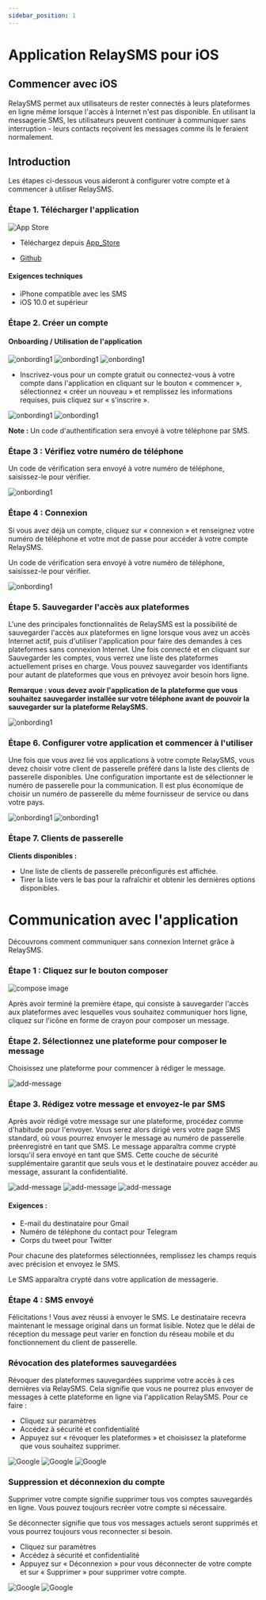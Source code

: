 ```yaml
---
sidebar_position: 1
---
```


# Application RelaySMS pour iOS

## Commencer avec iOS

RelaySMS permet aux utilisateurs de rester connectés à leurs plateformes en ligne même lorsque l'accès à Internet n'est pas disponible. En utilisant la messagerie SMS, les utilisateurs peuvent continuer à communiquer sans interruption - leurs contacts reçoivent les messages comme ils le feraient normalement.

## Introduction

Les étapes ci-dessous vous aideront à configurer votre compte et à commencer à utiliser RelaySMS.

### Étape 1. Télécharger l'application

![App Store](/img/ios2.jpeg)

- Téléchargez depuis [App_Store](https://apps.apple.com/us/app/relaysms/id6630382970)

- [Github](https://github.com/smswithoutborders/SMSwithoutBorders-Android/releases/tag/v1.0)

<!-- - Compiler depuis [source](https://github.com/smswithoutborders/SMSwithoutBorders-Android) -->

#### Exigences techniques

- iPhone compatible avec les SMS
- iOS 10.0 et supérieur

### Étape 2. Créer un compte

#### Onboarding / Utilisation de l'application

<img src="/iOS/1-welcome.png" alt="onbording1" class="resized-image"/>
<img src="/iOS/2a-skip.png" alt="onbording1" class="resized-image"/>
<img src="/iOS/2b-TutorialFinish.png" alt="onbording1" class="resized-image"/>

- Inscrivez-vous pour un compte gratuit ou connectez-vous à votre compte dans l'application en cliquant sur le bouton « commencer », sélectionnez « créer un nouveau » et remplissez les informations requises, puis cliquez sur « s'inscrire ».

<img src="/iOS/2-step2creatandlog.png" alt="onbording1" class="resized-image"/>
<img src="/iOS/3-CreateAccount.png" alt="onbording1" class="resized-image"/>

**Note :** Un code d'authentification sera envoyé à votre téléphone par SMS.

### Étape 3 : Vérifiez votre numéro de téléphone

Un code de vérification sera envoyé à votre numéro de téléphone, saisissez-le pour vérifier.

<img src="/iOS/3a-verificationCode.png" alt="onbording1" class="resized-image"/>

### Étape 4 : Connexion

Si vous avez déjà un compte, cliquez sur « connexion » et renseignez votre numéro de téléphone et votre mot de passe pour accéder à votre compte RelaySMS.

Un code de vérification sera envoyé à votre numéro de téléphone, saisissez-le pour vérifier.

<img src="/iOS/login.png" alt="onbording1" class="resized-image"/>

### Étape 5. Sauvegarder l'accès aux plateformes

L'une des principales fonctionnalités de RelaySMS est la possibilité de sauvegarder l'accès aux plateformes en ligne lorsque vous avez un accès Internet actif, puis d'utiliser l'application pour faire des demandes à ces plateformes sans connexion Internet. Une fois connecté et en cliquant sur Sauvegarder les comptes, vous verrez une liste des plateformes actuellement prises en charge. Vous pouvez sauvegarder vos identifiants pour autant de plateformes que vous en prévoyez avoir besoin hors ligne.

**Remarque : vous devez avoir l'application de la plateforme que vous souhaitez sauvegarder installée sur votre téléphone avant de pouvoir la sauvegarder sur la plateforme RelaySMS.**

<img src="/iOS/addPlatforms.png" alt="onbording1" class="resized-image"/>

### Étape 6. Configurer votre application et commencer à l'utiliser

Une fois que vous avez lié vos applications à votre compte RelaySMS, vous devez choisir votre client de passerelle préféré dans la liste des clients de passerelle disponibles. Une configuration importante est de sélectionner le numéro de passerelle pour la communication. Il est plus économique de choisir un numéro de passerelle du même fournisseur de service ou dans votre pays.

<img src="/iOS/landing.png" alt="onbording1" class="resized-image"/>
<img src="/iOS/security.png" alt="onbording1" class="resized-image"/>

### Étape 7. Clients de passerelle

**Clients disponibles :**

- Une liste de clients de passerelle préconfigurés est affichée.
- Tirer la liste vers le bas pour la rafraîchir et obtenir les dernières options disponibles.

# Communication avec l'application

Découvrons comment communiquer sans connexion Internet grâce à RelaySMS.

### Étape 1 : Cliquez sur le bouton composer

<img src="/iOS/landing.png" alt="compose image" class="resized-image"/>

Après avoir terminé la première étape, qui consiste à sauvegarder l'accès aux plateformes avec lesquelles vous souhaitez communiquer hors ligne, cliquez sur l'icône en forme de crayon pour composer un message.

### Étape 2. Sélectionnez une plateforme pour composer le message

Choisissez une plateforme pour commencer à rédiger le message.

<img src="/iOS/composes.png" alt="add-message" class="resized-image"/>

### Étape 3. Rédigez votre message et envoyez-le par SMS

Après avoir rédigé votre message sur une plateforme, procédez comme d'habitude pour l'envoyer. Vous serez alors dirigé vers votre page SMS standard, où vous pourrez envoyer le message au numéro de passerelle préenregistré en tant que SMS. Le message apparaîtra comme crypté lorsqu'il sera envoyé en tant que SMS. Cette couche de sécurité supplémentaire garantit que seuls vous et le destinataire pouvez accéder au message, assurant la confidentialité.

<img src="/iOS/ComposeGmail.png" alt="add-message" class="resized-image"/>
<img src="/iOS/ComposeTelegram.png" alt="add-message" class="resized-image"/>
<img src="/iOS/ComposeTwitter.png" alt="add-message" class="resized-image"/>

#### Exigences :

- E-mail du destinataire pour Gmail
- Numéro de téléphone du contact pour Telegram
- Corps du tweet pour Twitter

Pour chacune des plateformes sélectionnées, remplissez les champs requis avec précision et envoyez le SMS.

Le SMS apparaîtra crypté dans votre application de messagerie.

### Étape 4 : SMS envoyé

Félicitations ! Vous avez réussi à envoyer le SMS. Le destinataire recevra maintenant le message original dans un format lisible. Notez que le délai de réception du message peut varier en fonction du réseau mobile et du fonctionnement du client de passerelle.

### Révocation des plateformes sauvegardées

Révoquer des plateformes sauvegardées supprime votre accès à ces dernières via RelaySMS. Cela signifie que vous ne pourrez plus envoyer de messages à cette plateforme en ligne via l'application RelaySMS. Pour ce faire :

- Cliquez sur paramètres
- Accédez à sécurité et confidentialité
- Appuyez sur « révoquer les plateformes » et choisissez la plateforme que vous souhaitez supprimer.

<img src="/iOS/landing.png" alt="Google" class="resized-image"/>
<img src="/iOS/revokePlatforms.png" alt="Google" class="resized-image"/>
<img src="/iOS/selectrevoke.png" alt="Google" class="resized-image"/>

### Suppression et déconnexion du compte

Supprimer votre compte signifie supprimer tous vos comptes sauvegardés en ligne. Vous pouvez toujours recréer votre compte si nécessaire.

Se déconnecter signifie que tous vos messages actuels seront supprimés et vous pourrez toujours vous reconnecter si besoin.

- Cliquez sur paramètres
- Accédez à sécurité et confidentialité
- Appuyez sur « Déconnexion » pour vous déconnecter de votre compte et sur « Supprimer » pour supprimer votre compte.

<img src="/iOS/delete.png" alt="Google" class="resized-image"/>
<img src="/iOS/logout.png" alt="Google" class="resized-image"/>
